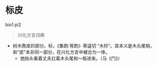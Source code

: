 # 标皮
bio1 pi2
> 兴化方言词典
- 树木靠皮的部分。标，《集韵·宵韵》卑遥切 “木杪”。其本义是木头尾梢，和“皮”本非同一部分，在兴化方言中被合为一体。
  - 她抬头看着丈夫扛着木头尾和～板进来。（马《门》）
